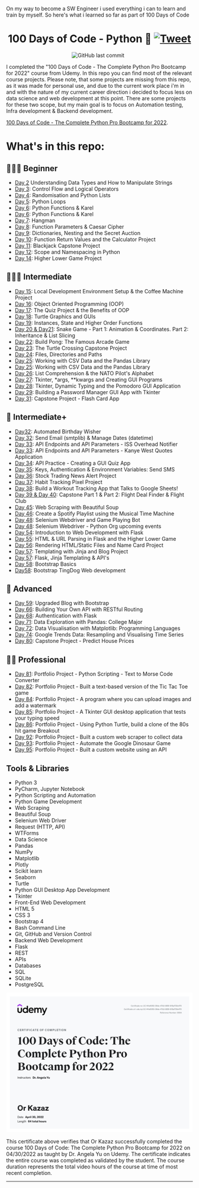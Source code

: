 <p align="center">
<p>On my way to become a SW Engineer i used everything i can to learn and train by myself. So here's what i learned so far as part of 100 Days of Code</p>

<h1 align="center">100 Days of Code - Python 🐍
    <a href="https://twitter.com/intent/tweet?&url=https://github.com/kazaz-or/100daysofcode-python&via=kazaz-or&hashtags=python,html,css,bootstrap,flask,100daysofcode,developer">
      <img alt="Tweet" src="https://img.shields.io/twitter/url/http/shields.io.svg?style=social" />
    </a>
</h1>
</p>

<p align="center">
    <img src="https://img.shields.io/github/last-commit/kazaz-or/100daysofcode-python?style=plastic" alt="GitHub last commit">
    <img src="https://img.shields.io/github/forks/kazaz-or/100daysofcode-python.svg" alt="">
    <img src="https://img.shields.io/github/stars/kazaz-or/100daysofcode-python.svg" alt="">
</p>

I completed the "100 Days of Code - The Complete Python Pro Bootcamp for 2022" course from Udemy. In this repo you can find most of the relevant course projects.
Please note, that some projects are missing from this repo, as it was made for personal use, and due to the current work place i'm in and with the nature of my current career direction i decided to focus less on data science and web development at this point.
There are some projects for these two scope, but my main goal is to focus on Automation testing, Infra development & Backend development.

[100 Days of Code - The Complete Python Pro Bootcamp for 2022](https://www.udemy.com/course/100-days-of-code).

# What's in this repo:

## 👨🏻‍🎓 Beginner
- [Day 2](https://github.com/Kazaz-Or/100DaysOfCode-Python/tree/develop/Day02-TipCalculator) Understanding Data Types and How to Manipulate Strings
- [Day 3](https://github.com/Kazaz-Or/100DaysOfCode-Python/tree/develop/Day03-TreasureIslandGame): Control Flow and Logical Operators
- [Day 4](https://github.com/Kazaz-Or/100DaysOfCode-Python/tree/develop/Day04-RockPaperScissors): Randomisation and Python Lists
- [Day 5](https://github.com/Kazaz-Or/100DaysOfCode-Python/tree/develop/Day05-FizzBuzzAndPasswordGenerator): Python Loops
- [Day 6](https://github.com/Kazaz-Or/100DaysOfCode-Python/tree/develop/Day06-EscapingTheMaze): Python Functions & Karel
- [Day 6](https://github.com/Kazaz-Or/100DaysOfCode-Python/tree/develop/Day06-HurdleChallenge): Python Functions & Karel
- [Day 7](https://github.com/Kazaz-Or/100DaysOfCode-Python/tree/develop/Day07-Hangman): Hangman
- [Day 8](https://github.com/Kazaz-Or/100DaysOfCode-Python/tree/develop/Day08-CaeserCipher): Function Parameters & Caesar Cipher
- [Day 9](https://github.com/Kazaz-Or/100DaysOfCode-Python/tree/develop/Day09-BlindAuction): Dictionaries, Nesting and the Secret Auction
- [Day 10](https://github.com/Kazaz-Or/100DaysOfCode-Python/tree/develop/Day10-Calculator): Function Return Values and the Calculator Project
- [Day 11](https://github.com/Kazaz-Or/100DaysOfCode-Python/tree/develop/Day11-BlackJack): Blackjack Capstone Project
- [Day 12](https://github.com/Kazaz-Or/100DaysOfCode-Python/tree/develop/Day12-GuessTheNumberGame): Scope and Namespacing in Python
- [Day 14](https://github.com/Kazaz-Or/100DaysOfCode-Python/tree/develop/Day14-HigherLowerGame): Higher Lower Game Project

## 🏋🏻‍♂️ Intermediate
- [Day 15](https://github.com/Kazaz-Or/100DaysOfCode-Python/tree/develop/Day15-CoffeeMachine): Local Development Environment Setup & the Coffee Machine Project
- [Day 16](https://github.com/Kazaz-Or/100DaysOfCode-Python/tree/develop/Day16-CoffeeMachine-OOP): Object Oriented Programming (OOP)
- [Day 17](https://github.com/Kazaz-Or/100DaysOfCode-Python/tree/develop/Day17-Quiz): The Quiz Project & the Benefits of OOP
- [Day 18](https://github.com/Kazaz-Or/100DaysOfCode-Python/tree/develop/Day18-HirstPainting): Turtle Graphics and GUIs
- [Day 19](https://github.com/Kazaz-Or/100DaysOfCode-Python/tree/develop/Day19-TurtleRace): Instances, State and Higher Order Functions
- [Day 20 & Day21](https://github.com/Kazaz-Or/100DaysOfCode-Python/tree/develop/Day20andDay21-Snake): Snake Game - Part 1: Animation & Coordinates. Part 2: Inheritance & List Slicing
- [Day 22](https://github.com/Kazaz-Or/100DaysOfCode-Python/tree/develop/Day22-PongGame): Build Pong: The Famous Arcade Game
- [Day 23](https://github.com/Kazaz-Or/100DaysOfCode-Python/tree/develop/Day23-CrossingCapstone): The Turtle Crossing Capstone Project
- [Day 24](https://github.com/Kazaz-Or/100DaysOfCode-Python/tree/develop/Day24-MailMerging): Files, Directories and Paths
- [Day 25](https://github.com/Kazaz-Or/100DaysOfCode-Python/tree/develop/Day25-DataAnalysisWithPandas): Working with CSV Data and the Pandas Library
- [Day 25](https://github.com/Kazaz-Or/100DaysOfCode-Python/tree/develop/Day25-USStatesGame): Working with CSV Data and the Pandas Library
- [Day 26](https://github.com/Kazaz-Or/100DaysOfCode-Python/tree/develop/Day26-NatoAlphabet): List Comprehension & the NATO Pilot's Alphabet
- [Day 27](https://github.com/Kazaz-Or/100DaysOfCode-Python/tree/develop/Day27-MileToKmConverter): Tkinter, *args, **kwargs and Creating GUI Programs
- [Day 28](https://github.com/Kazaz-Or/100DaysOfCode-Python/tree/develop/Day28-PomodoroApp): Tkinter, Dynamic Typing and the Pomodoro GUI Application
- [Day 29](https://github.com/Kazaz-Or/100DaysOfCode-Python/tree/develop/Day29-PasswordManger): Building a Password Manager GUI App with Tkinter
- [Day 31](https://github.com/Kazaz-Or/100DaysOfCode-Python/tree/develop/Day31-FlashCardApp): Capstone Project - Flash Card App

## 💪 Intermediate+
- [Day32](https://github.com/Kazaz-Or/100DaysOfCode-Python/tree/develop/Day32-AutomatedBirthdayWisher): Automated Birthday Wisher
- [Day 32](https://github.com/Kazaz-Or/100DaysOfCode-Python/tree/develop/Day32-MotivationMonday): Send Email (smtplib) & Manage Dates (datetime)
- [Day 33](https://github.com/Kazaz-Or/100DaysOfCode-Python/tree/develop/Day33-IssOverheadNotifier): API Endpoints and API Parameters - ISS Overhead Notifier
- [Day 33](https://github.com/Kazaz-Or/100DaysOfCode-Python/tree/develop/Day33-KanyeQuotes): API Endpoints and API Parameters - Kanye West Quotes Application
- [Day 34](https://github.com/Kazaz-Or/100DaysOfCode-Python/tree/develop/Day34-QuizzlerApp): API Practice - Creating a GUI Quiz App
- [Day 35](https://github.com/Kazaz-Or/100DaysOfCode-Python/tree/develop/Day35-RainAlert): Keys, Authentication & Environment Variables: Send SMS
- [Day 36](https://github.com/Kazaz-Or/100DaysOfCode-Python/tree/develop/Day36-StockTradingAlert): Stock Trading News Alert Project
- [Dau 37](https://github.com/Kazaz-Or/100DaysOfCode-Python/tree/develop/Day37-HabbitTracker): Habit Tracking Pixel Project
- [Day 38](https://github.com/Kazaz-Or/100DaysOfCode-Python/tree/develop/Day38-WorkoutTracking): Build a Workout Tracking App that Talks to Google Sheets!
- [Day 39 & Day 40](https://github.com/Kazaz-Or/100DaysOfCode-Python/tree/develop/Day39%26Day40-FlightClub): Capstone Part 1 & Part 2: Flight Deal Finder & Flight Club
- [Day 45](https://github.com/Kazaz-Or/100DaysOfCode-Python/tree/develop/Day45-WebScraping-BeautifulSoup-Top100Movies): Web Scraping with Beautiful Soup
- [Day 46](https://github.com/Kazaz-Or/100DaysOfCode-Python/tree/develop/Day46-WebScraping-CreateSpotifyPlaylist): Create a Spotify Playlist using the Musical Time Machine
- [Day 48](https://github.com/Kazaz-Or/100DaysOfCode-Python/tree/develop/Day48-Selenium-CoockieClickerGame): Selenium Webdriver and Game Playing Bot
- [Day 48](https://github.com/Kazaz-Or/100DaysOfCode-Python/tree/develop/Day48-Selenium-PyOrgUpcomingEvents): Selenium Webdriver - Python Org upcoming events
- [Day 54](https://github.com/Kazaz-Or/100DaysOfCode-Python/tree/develop/Day54-FlaskBasicsAndDecorators): Introduction to Web Development with Flask
- [Day 55](https://github.com/Kazaz-Or/100DaysOfCode-Python/tree/develop/Day55-FlaskHigherOrLowerURLs): HTML & URL Parsing in Flask and the Higher Lower Game
- [Day 56](https://github.com/Kazaz-Or/100DaysOfCode-Python/tree/develop/Day56-NameCard): Rendering HTML/Static Files and Name Card Project
- [Day 57](https://github.com/Kazaz-Or/100DaysOfCode-Python/tree/develop/Day57-BlogProject): Templating with Jinja and Blog Project
- [Day 57](https://github.com/Kazaz-Or/100DaysOfCode-Python/tree/develop/Day57-RandomAgeAndGenderWithAPI): Flask, Jinja Templating & API's
- [Day 58](https://github.com/Kazaz-Or/100DaysOfCode-Python/tree/develop/Day58-BootstrapBasics): Bootstrap Basics
- [Day58](https://github.com/Kazaz-Or/100DaysOfCode-Python/tree/develop/Day58-TinDogWebSite): Bootstrap TingDog Web development

## 🚀 Advanced
- [Day 59](https://github.com/Kazaz-Or/100DaysOfCode-Python/tree/develop/Day59-ImprovedBlogProject): Upgraded Blog with Bootstrap
- [Day 66](https://github.com/Kazaz-Or/100DaysOfCode-Python/tree/develop/Day66-RestAPI): Building Your Own API with RESTful Routing
- [Day 68](https://github.com/Kazaz-Or/100DaysOfCode-Python/tree/develop/Day68-AuthenticationWithFlask): Authentication with Flask
- [Day 71](https://github.com/Kazaz-Or/100DaysOfCode-Python/tree/develop/Day71-DataExploration-PythonNotebookJupyter): Data Exploration with Pandas: College Major
- [Day 72](https://github.com/Kazaz-Or/100DaysOfCode-Python/tree/develop/Day72-DataVisualizationWithMatplotlib): Data Visualisation with Matplotlib: Programming Languages
- [Day 74](https://github.com/Kazaz-Or/100DaysOfCode-Python/tree/develop/Day74-GoogleTrends): Google Trends Data: Resampling and Visualising Time Series
- [Day 80](https://github.com/Kazaz-Or/100DaysOfCode-Python/tree/develop/Day80-PredictHousePrices): Capstone Project - Predict House Prices

## 👨‍💻 Professional
- [Day 81](https://github.com/Kazaz-Or/100DaysOfCode-Python/tree/develop/Day81-Summary-PythonScripting): Portfolio Project - Python Scripting - Text to Morse Code Converter
- [Day 82](https://github.com/Kazaz-Or/100DaysOfCode-Python/tree/develop/Day82-TickTackToe): Portfolio Project - Built a text-based version of the Tic Tac Toe game
- [Day 84](https://github.com/Kazaz-Or/100DaysOfCode-Python/tree/develop/Day84-WatermarkingDesktopApp): Portfolio Project - A program where you can upload images and add a watermark
- [Day 85](https://github.com/Kazaz-Or/100DaysOfCode-Python/tree/develop/Day85-TypingSpeedTest): Portfolio Project - A Tkinter GUI desktop application that tests your typing speed
- [Day 86](https://github.com/Kazaz-Or/100DaysOfCode-Python/tree/develop/Day86-BreakoutGame): Portfolio Project - Using Python Turtle, build a clone of the 80s hit game Breakout
- [Day 92](https://github.com/Kazaz-Or/100DaysOfCode-Python/tree/develop/Day92-CustomWebScraping): Portfolio Project - Built a custom web scraper to collect data
- [Day 93](https://github.com/Kazaz-Or/100DaysOfCode-Python/tree/develop/Day93-AutomatedDinasourGame): Portfolio Project - Automate the Google Dinosaur Game
- [Day 95](https://github.com/Kazaz-Or/100DaysOfCode-Python/tree/develop/Day95-CustomWebsiteUsingAPI): Portfolio Project - Built a custom website using an API


## Tools & Libraries

- Python 3
- PyCharm, Jupyter Notebook
- Python Scripting and Automation
- Python Game Development
- Web Scraping
- Beautiful Soup
- Selenium Web Driver
- Request (HTTP, API)
- WTForms
- Data Science
- Pandas
- NumPy
- Matplotlib
- Plotly
- Scikit learn
- Seaborn
- Turtle
- Python GUI Desktop App Development
- Tkinter
- Front-End Web Development
- HTML 5
- CSS 3
- Bootstrap 4
- Bash Command Line
- Git, GitHub and Version Control
- Backend Web Development
- Flask
- REST
- APIs
- Databases
- SQL
- SQLite
- PostgreSQL

![certificate](certificate.jpg)

This certificate above verifies that Or Kazaz successfully completed the course 100 Days of Code: The Complete Python Pro Bootcamp for 2022 on 04/30/2022 as taught by Dr. Angela Yu on Udemy. The certificate indicates the entire course was completed as validated by the student. The course duration represents the total video hours of the course at time of most recent completion.

---
